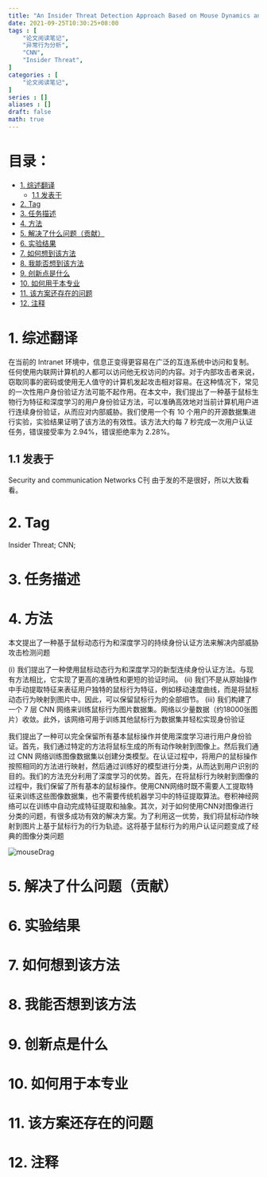 ```yaml
---
title: "An Insider Threat Detection Approach Based on Mouse Dynamics and Deep Learning"
date: 2021-09-25T10:30:25+08:00
tags : [
    "论文阅读笔记",
    "异常行为分析",
    "CNN",
    "Insider Threat",
]
categories : [
    "论文阅读笔记",
]
series : []
aliases : []
draft: false
math: true
---
```


# 目录： <!-- omit in toc -->
- [1. 综述翻译](#1-综述翻译)
  - [1.1 发表于](#11-发表于)
- [2. Tag](#2-tag)
- [3. 任务描述](#3-任务描述)
- [4. 方法](#4-方法)
- [5. 解决了什么问题（贡献）](#5-解决了什么问题贡献)
- [6. 实验结果](#6-实验结果)
- [7. 如何想到该方法](#7-如何想到该方法)
- [8. 我能否想到该方法](#8-我能否想到该方法)
- [9. 创新点是什么](#9-创新点是什么)
- [10. 如何用于本专业](#10-如何用于本专业)
- [11. 该方案还存在的问题](#11-该方案还存在的问题)
- [12. 注释](#12-注释)

# 1. 综述翻译

在当前的 Intranet 环境中，信息正变得更容易在广泛的互连系统中访问和复制。任何使用内联网计算机的人都可以访问他无权访问的内容。对于内部攻击者来说，窃取同事的密码或使用无人值守的计算机发起攻击相对容易。在这种情况下，常见的一次性用户身份验证方法可能不起作用。在本文中，我们提出了一种基于鼠标生物行为特征和深度学习的用户身份验证方法，可以准确高效地对当前计算机用户进行连续身份验证，从而应对内部威胁。我们使用一个有 10 个用户的开源数据集进行实验，实验结果证明了该方法的有效性。该方法大约每 7 秒完成一次用户认证任务，错误接受率为 2.94%，错误拒绝率为 2.28%。

## 1.1 发表于

Security and communication Networks C刊  由于发的不是很好，所以大致看看。

# 2. Tag

Insider Threat; CNN;

# 3. 任务描述

# 4. 方法

本文提出了一种基于鼠标动态行为和深度学习的持续身份认证方法来解决内部威胁攻击检测问题

(i) 我们提出了一种使用鼠标动态行为和深度学习的新型连续身份认证方法。与现有方法相比，它实现了更高的准确性和更短的验证时间。
(ii) 我们不是从原始操作中手动提取特征来表征用户独特的鼠标行为特征，例如移动速度曲线，而是将鼠标动态行为映射到图片中。因此，可以保留鼠标行为的全部细节。
(iii) 我们构建了一个 7 层 CNN 网络来训练鼠标行为图片数据集。网络以少量数据（约18000张图片）收敛。此外，该网络可用于训练其他鼠标行为数据集并轻松实现身份验证

我们提出了一种可以完全保留所有基本鼠标操作并使用深度学习进行用户身份验证。首先，我们通过特定的方法将鼠标生成的所有动作映射到图像上。然后我们通过 CNN 网络训练图像数据集以创建分类模型。在认证过程中，将用户的鼠标操作按照相同的方法进行映射，然后通过训练好的模型进行分类，从而达到用户识别的目的。我们的方法充分利用了深度学习的优势。首先，在将鼠标行为映射到图像的过程中，我们保留了所有基本的鼠标操作。使用CNN网络时既不需要人工提取特征来训练这些图像数据集，也不需要传统机器学习中的特征提取算法。卷积神经网络可以在训练中自动完成特征提取和抽象。其次，对于如何使用CNN对图像进行分类的问题，有很多成功有效的解决方案。为了利用这一优势，我们将鼠标动作映射到图片上基于鼠标行为的行为轨迹。这将基于鼠标行为的用户认证问题变成了经典的图像分类问题


![mouseDrag](/researchPng/research/mouseDrag.png)

# 5. 解决了什么问题（贡献）

# 6. 实验结果

# 7. 如何想到该方法

# 8. 我能否想到该方法

# 9. 创新点是什么

# 10. 如何用于本专业

# 11. 该方案还存在的问题

# 12. 注释
